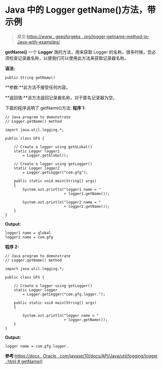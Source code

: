 # Java 中的 Logger getName()方法，带示例

> 原文:[https://www . geesforgeks . org/logger-getname-method-in-Java-with-examples/](https://www.geeksforgeeks.org/logger-getname-method-in-java-with-examples/)

**getName()** 一个 **Logger** 类的方法，用来获取 Logger 的名称。很多时候，您必须检查记录器名称，以便我们可以使用此方法来获取记录器名称。

**语法:**

```
public String getName()

```

**参数:**此方法不接受任何内容。

**返回值:**该方法返回记录器名称，对于匿名记录器为空。

下面的程序说明了 getName()方法:
**程序 1:**

```
// Java program to demonstrate
// Logger.getName() method

import java.util.logging.*;

public class GFG {

    // Create a logger using getGLobal()
    static Logger logger1
        = Logger.getGlobal();

    // Create a logger using getLogger()
    static Logger logger2
        = Logger.getLogger("com.gfg");

    public static void main(String[] args)
    {
        System.out.println("logger1 name = "
                           + logger1.getName());

        System.out.println("logger2 name = "
                           + logger2.getName());
    }
}
```

**Output:**

```
logger1 name = global
logger2 name = com.gfg

```

**程序 2:**

```
// Java program to demonstrate
// Logger.getName() method

import java.util.logging.*;

public class GFG {

    // Create a logger using getLogger()
    static Logger logger
        = Logger.getLogger("com.gfg.logger.");

    public static void main(String[] args)
    {

        System.out.println("logger name = "
                           + logger.getName());
    }
}
```

**Output:**

```
logger name = com.gfg.logger.

```

**参考:**[https://docs . Oracle . com/javase/10/docs/API/Java/util/logging/logger . html # getName()](https://docs.oracle.com/javase/10/docs/api/java/util/logging/Logger.html#getName())
